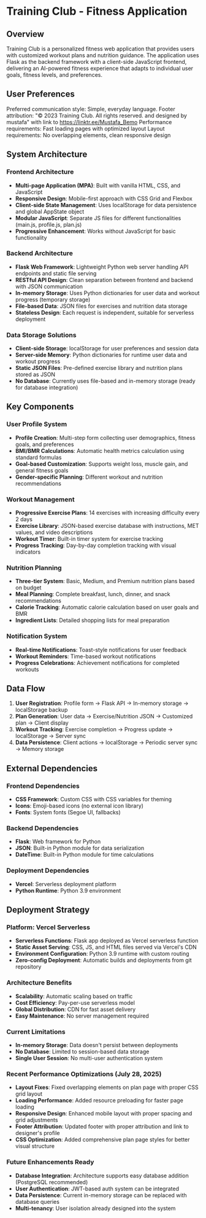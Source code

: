 # Training Club - Fitness Application

## Overview

Training Club is a personalized fitness web application that provides users with customized workout plans and nutrition guidance. The application uses Flask as the backend framework with a client-side JavaScript frontend, delivering an AI-powered fitness experience that adapts to individual user goals, fitness levels, and preferences.

## User Preferences

Preferred communication style: Simple, everyday language.
Footer attribution: "© 2023 Training Club. All rights reserved. and designed by mustafa" with link to https://linktr.ee/Mustafa_Bemo
Performance requirements: Fast loading pages with optimized layout
Layout requirements: No overlapping elements, clean responsive design

## System Architecture

### Frontend Architecture
- **Multi-page Application (MPA)**: Built with vanilla HTML, CSS, and JavaScript
- **Responsive Design**: Mobile-first approach with CSS Grid and Flexbox
- **Client-side State Management**: Uses localStorage for data persistence and global AppState object
- **Modular JavaScript**: Separate JS files for different functionalities (main.js, profile.js, plan.js)
- **Progressive Enhancement**: Works without JavaScript for basic functionality

### Backend Architecture
- **Flask Web Framework**: Lightweight Python web server handling API endpoints and static file serving
- **RESTful API Design**: Clean separation between frontend and backend with JSON communication
- **In-memory Storage**: Uses Python dictionaries for user data and workout progress (temporary storage)
- **File-based Data**: JSON files for exercises and nutrition data storage
- **Stateless Design**: Each request is independent, suitable for serverless deployment

### Data Storage Solutions
- **Client-side Storage**: localStorage for user preferences and session data
- **Server-side Memory**: Python dictionaries for runtime user data and workout progress
- **Static JSON Files**: Pre-defined exercise library and nutrition plans stored as JSON
- **No Database**: Currently uses file-based and in-memory storage (ready for database integration)

## Key Components

### User Profile System
- **Profile Creation**: Multi-step form collecting user demographics, fitness goals, and preferences
- **BMI/BMR Calculations**: Automatic health metrics calculation using standard formulas
- **Goal-based Customization**: Supports weight loss, muscle gain, and general fitness goals
- **Gender-specific Planning**: Different workout and nutrition recommendations

### Workout Management
- **Progressive Exercise Plans**: 14 exercises with increasing difficulty every 2 days
- **Exercise Library**: JSON-based exercise database with instructions, MET values, and video descriptions
- **Workout Timer**: Built-in timer system for exercise tracking
- **Progress Tracking**: Day-by-day completion tracking with visual indicators

### Nutrition Planning
- **Three-tier System**: Basic, Medium, and Premium nutrition plans based on budget
- **Meal Planning**: Complete breakfast, lunch, dinner, and snack recommendations
- **Calorie Tracking**: Automatic calorie calculation based on user goals and BMR
- **Ingredient Lists**: Detailed shopping lists for meal preparation

### Notification System
- **Real-time Notifications**: Toast-style notifications for user feedback
- **Workout Reminders**: Time-based workout notifications
- **Progress Celebrations**: Achievement notifications for completed workouts

## Data Flow

1. **User Registration**: Profile form → Flask API → In-memory storage → localStorage backup
2. **Plan Generation**: User data → Exercise/Nutrition JSON → Customized plan → Client display
3. **Workout Tracking**: Exercise completion → Progress update → localStorage → Server sync
4. **Data Persistence**: Client actions → localStorage → Periodic server sync → Memory storage

## External Dependencies

### Frontend Dependencies
- **CSS Framework**: Custom CSS with CSS variables for theming
- **Icons**: Emoji-based icons (no external icon library)
- **Fonts**: System fonts (Segoe UI, fallbacks)

### Backend Dependencies
- **Flask**: Web framework for Python
- **JSON**: Built-in Python module for data serialization
- **DateTime**: Built-in Python module for time calculations

### Deployment Dependencies
- **Vercel**: Serverless deployment platform
- **Python Runtime**: Python 3.9 environment

## Deployment Strategy

### Platform: Vercel Serverless
- **Serverless Functions**: Flask app deployed as Vercel serverless function
- **Static Asset Serving**: CSS, JS, and HTML files served via Vercel's CDN
- **Environment Configuration**: Python 3.9 runtime with custom routing
- **Zero-config Deployment**: Automatic builds and deployments from git repository

### Architecture Benefits
- **Scalability**: Automatic scaling based on traffic
- **Cost Efficiency**: Pay-per-use serverless model
- **Global Distribution**: CDN for fast asset delivery
- **Easy Maintenance**: No server management required

### Current Limitations
- **In-memory Storage**: Data doesn't persist between deployments
- **No Database**: Limited to session-based data storage
- **Single User Session**: No multi-user authentication system

### Recent Performance Optimizations (July 28, 2025)
- **Layout Fixes**: Fixed overlapping elements on plan page with proper CSS grid layout
- **Loading Performance**: Added resource preloading for faster page loading
- **Responsive Design**: Enhanced mobile layout with proper spacing and grid adjustments
- **Footer Attribution**: Updated footer with proper attribution and link to designer's profile
- **CSS Optimization**: Added comprehensive plan page styles for better visual structure

### Future Enhancements Ready
- **Database Integration**: Architecture supports easy database addition (PostgreSQL recommended)
- **User Authentication**: JWT-based auth system can be integrated
- **Data Persistence**: Current in-memory storage can be replaced with database queries
- **Multi-tenancy**: User isolation already designed into the system